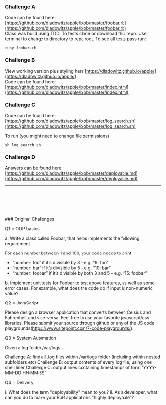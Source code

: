 

### Challenge A
Code can be found here: [https://github.com/dladowitz/apple/blob/master/foobar.rb](https://github.com/dladowitz/apple/blob/master/foobar.rb)
<br>
Class was build using TDD. To tests clone or download this repo. 
Use terminal to change to directory to repo root. 
To see all tests pass run:

```
ruby foobar.rb
``` 

### Challenge B
View working version plus styling here [https://dladowitz.github.io/apple/](https://dladowitz.github.io/apple/)
<br>
Code can be found here: [https://github.com/dladowitz/apple/blob/master/index.html](https://github.com/dladowitz/apple/blob/master/index.html)
<br>

### Challenge C
Code can be found here: [https://github.com/dladowitz/apple/blob/master/log_search.sh](https://github.com/dladowitz/apple/blob/master/log_search.sh)
<br>

To run (you might need to change file permissions)

```
sh log_search.sh
```

### Challenge D
Answers can be found here: [https://github.com/dladowitz/apple/blob/master/deployable.md](https://github.com/dladowitz/apple/blob/master/deployable.md)
<br>

<hr>
<br>
<br>
<br>
<br>
<br>
### Original Challenges 



Q1 = OOP basics

a. Write a class called Foobar, that helps implements the following requirement

 For each number between 1 and 100, your code needs to print
 - “number: foo” if it’s divisible by 3 - e.g. “9: foo"
 - “number: bar” if it’s divisible by 5 - e.g. “10: bar"
 - “number: foobar” if it’s divisible by both 3 and 5 - e.g. “15: foobar"

b. Implement unit tests for Foobar to test above features, as well as some error cases. For example, what does the code do if input is non-numeric value?


Q2 = JavaScript

Please design a browser application that converts between Celsius and Fahrenheit and vice-versa.
Feel free to use your favorite javascript/css libraries. Please submit your source through github or any of the JS code playgrounds(https://www.sitepoint.com/7-code-playgrounds/).


Q3 = System Automation

Given a log folder /var/logs...

Challenge A: find all .log files within /var/logs folder (including within nested subfolders etc)
Challenge B: output contents of every log file, using one shell liner
Challenge C: output lines containing timestamps of form 'YYYY-MM-DD HH:MM:SS'

Q4 = Delivery

i. What does the term "deployability" mean to you?
ii. As a developer, what can you do to make your RoR applications "highly deployable”?
